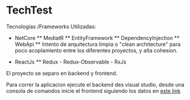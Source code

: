 # TechTest

Tecnologias /Frameworks Utilizadas:

* NetCore
** MediatR
** EntityFramework
** DependencyInjection
** WebApi
** Intento de arquitectura limpia o "clean architecture" para poco acoplamiento entre los diferentes proyectos,
y alta cohesion.

* ReactJs
** Redux - Redux-Observable - RxJs

El proyecto se separo en backend y frontend.

Para correr la aplicacion ejecute el backend des visual studio, desde una consola de comandos inicie el frontend siguiendo los datos en [este link](Src/Presentation/README.md)
